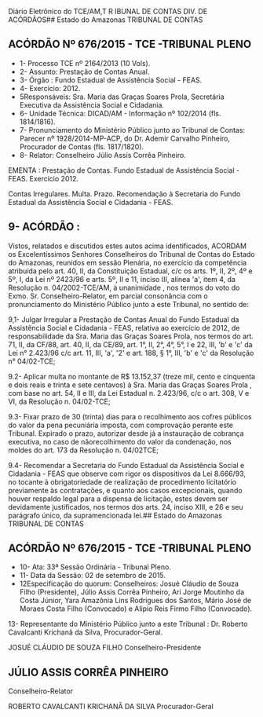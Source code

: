 Diário Eletrônico do TCE/AM,T R IBUNAL DE CONTAS DIV. DE ACÓRDÃOS## Estado do Amazonas TRIBUNAL DE CONTAS

## ACÓRDÃO Nº 676/2015 - TCE -TRIBUNAL PLENO

- 1- Processo TCE nº 2164/2013 (10 Vols).
- 2- Assunto: Prestação de Contas Anual.
- 3- Órgão :  Fundo Estadual de Assistência Social - FEAS.
- 4- Exercício: 2012.
- 5Responsáveis: Sra. Maria das  Graças  Soares  Prola,  Secretária Executiva da Assistência Social e Cidadania.
- 6- Unidade Técnica: DICAD/AM - Informação nº 102/2014 (fls. 1814/1816).
- 7-  Pronunciamento  do Ministério Público  junto  ao Tribunal  de Contas: Parecer  nº 1928/2014-MP-ACP,  do  Dr.    Ademir  Carvalho  Pinheiro,  Procurador  de  Contas  (fls. 1817/1820).
- 8- Relator: Conselheiro Júlio Assis Corrêa Pinheiro.

EMENTA :  Prestação  de  Contas.  Fundo  Estadual de Assistência Social - FEAS. Exercício 2012.

Contas Irregulares. Multa. Prazo. Recomendação à Secretaria do Fundo Estadual da Assistência Social e Cidadania - FEAS.

## 9- ACÓRDÃO :

Vistos, relatados e discutidos estes autos acima identificados, ACORDAM os Excelentíssimos Senhores Conselheiros do Tribunal de Contas do Estado do Amazonas, reunidos em sessão Plenária, no exercício da competência atribuída pelo  art.  40,  II, da Constituição Estadual, c/c os arts. 1º, II, 2º, 4º e 5º, I, da Lei nº 2423/96 e arts. 5º, II e 11, inciso  III,  alínea  'a',  item  4,  da  Resolução  n.  04/2002-TCE/AM, à  unanimidade ,  nos termos  do  voto  do  Exmo.  Sr.  Conselheiro-Relator, em  parcial  consonância com  o pronunciamento do Ministério Público junto a este Tribunal, no sentido de:

9,1-  Julgar  Irregular a  Prestação  de  Contas  Anual  do  Fundo  Estadual  da Assistência Social e Cidadania - FEAS, relativa ao exercício de 2012, de responsabilidade da Sra. Maria das Graças Soares Prola, nos termos do art. 71, II, da CF/88, art. 40, II, da CE/89, art. 1°, II, 2°, 4°, 5°, I e 22, III, 'b' e 'c' da Lei n° 2.423/96 c/c art. 11, III, 'a', '2' e art. 188, § 1°, III, 'b' e 'c' da Resolução n° 04/02-TCE;

9.2- Aplicar multa no montante de R$ 13.152,37 (treze mil, cento e cinquenta e dois reais e trinta e sete centavos) à Sra. Maria das Graças Soares Prola , com base no art. 54,  II  e  III,  da  Lei  Estadual  n.  2.423/96,  c/c  o  art.  308,  V  e  VI,  da  Resolução  n. 04/02-TCE;

9.3- Fixar prazo de 30 (trinta) dias  para  o  recolhimento aos cofres públicos do valor da pena pecuniária imposta, com comprovação perante este Tribunal. Expirado o prazo, autorizar desde  já  a  instauração  de  cobrança  executiva,  no  caso  de  nãorecolhimento do  valor da condenação, nos moldes do art.  173  da Resolução n. 04/02TCE;

9.4-  Recomendar a  Secretaria  do  Fundo  Estadual  da  Assistência  Social  e Cidadania - FEAS que observe com rigor os dispositivos da Lei 8.666/93, no tocante à obrigatoriedade de realização de procedimento licitatório previamente às contratações, e quanto  aos  casos  excepcionais,  quando  houver  respaldo  legal  para  a  dispensa  de licitação, estes devem ser devidamente justificados, nos termos dos arts. 24, inciso XIII, e 26 e seu parágrafo único, da supramencionada lei.## Estado do Amazonas TRIBUNAL DE CONTAS

## ACÓRDÃO Nº 676/2015 - TCE -TRIBUNAL PLENO

- 10- Ata: 33ª Sessão Ordinária - Tribunal Pleno.
- 11- Data da Sessão: 02 de setembro de 2015.
- 12Especificação do quorum: Conselheiros: Josué Cláudio de Souza Filho (Presidente),  Júlio  Assis  Corrêa  Pinheiro,  Ari  Jorge  Moutinho  da  Costa  Júnior,  Yara Amazônia Lins Rodrigues dos Santos, Mário José de Moraes Costa Filho (Convocado) e Alípio Reis Firmo Filho (Convocado).

13- Representante do Ministério Público junto a este Tribunal : Dr. Roberto Cavalcanti Krichanã da Silva, Procurador-Geral.

JOSUÉ CLÁUDIO DE SOUZA FILHO Conselheiro-Presidente

## JÚLIO ASSIS CORRÊA PINHEIRO

Conselheiro-Relator

ROBERTO CAVALCANTI KRICHANÃ DA SILVA Procurador-Geral